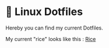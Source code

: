 # 👻 Linux Dotfiles

Hereby you can find my current Dotfiles.


My current "rice" looks like this :
[Rice](https://raw.githubusercontent.com/Jpfonseca/Ghostfiles/master/pics/neofetch.png)

